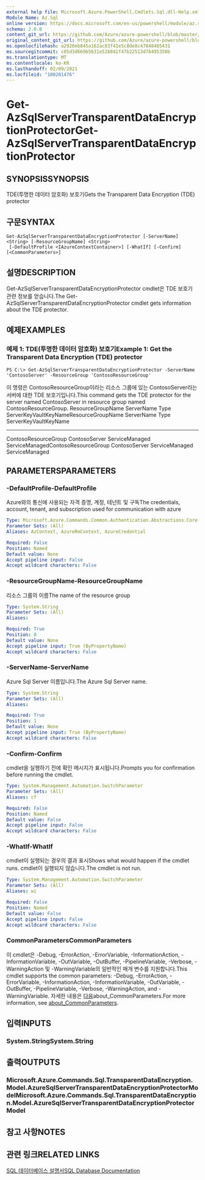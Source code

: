 ```yaml
---
external help file: Microsoft.Azure.PowerShell.Cmdlets.Sql.dll-Help.xml
Module Name: Az.Sql
online version: https://docs.microsoft.com/en-us/powershell/module/az.sql/get-azsqlservertransparentdataencryptionprotector
schema: 2.0.0
content_git_url: https://github.com/Azure/azure-powershell/blob/master/src/Sql/Sql/help/Get-AzSqlServerTransparentDataEncryptionProtector.md
original_content_git_url: https://github.com/Azure/azure-powershell/blob/master/src/Sql/Sql/help/Get-AzSqlServerTransparentDataEncryptionProtector.md
ms.openlocfilehash: a2920eb845a162ac83f41e5c8de8c47848485431
ms.sourcegitcommit: c05d3d669b5631e526841f47b22513d78495350b
ms.translationtype: MT
ms.contentlocale: ko-KR
ms.lasthandoff: 02/09/2021
ms.locfileid: "100201476"
---
```

# <span data-ttu-id="f3081-101">Get-AzSqlServerTransparentDataEncryptionProtector</span><span class="sxs-lookup"><span data-stu-id="f3081-101">Get-AzSqlServerTransparentDataEncryptionProtector</span></span>

## <span data-ttu-id="f3081-102">SYNOPSIS</span><span class="sxs-lookup"><span data-stu-id="f3081-102">SYNOPSIS</span></span>
<span data-ttu-id="f3081-103">TDE(투명한 데이터 암호화) 보호기</span><span class="sxs-lookup"><span data-stu-id="f3081-103">Gets the Transparent Data Encryption (TDE) protector</span></span>

## <span data-ttu-id="f3081-104">구문</span><span class="sxs-lookup"><span data-stu-id="f3081-104">SYNTAX</span></span>

```
Get-AzSqlServerTransparentDataEncryptionProtector [-ServerName] <String> [-ResourceGroupName] <String>
 [-DefaultProfile <IAzureContextContainer>] [-WhatIf] [-Confirm] [<CommonParameters>]
```

## <span data-ttu-id="f3081-105">설명</span><span class="sxs-lookup"><span data-stu-id="f3081-105">DESCRIPTION</span></span>
<span data-ttu-id="f3081-106">Get-AzSqlServerTransparentDataEncryptionProtector cmdlet은 TDE 보호기 관련 정보를 얻습니다.</span><span class="sxs-lookup"><span data-stu-id="f3081-106">The Get-AzSqlServerTransparentDataEncryptionProtector cmdlet gets information about the TDE protector.</span></span>

## <span data-ttu-id="f3081-107">예제</span><span class="sxs-lookup"><span data-stu-id="f3081-107">EXAMPLES</span></span>

### <span data-ttu-id="f3081-108">예제 1: TDE(투명한 데이터 암호화) 보호기</span><span class="sxs-lookup"><span data-stu-id="f3081-108">Example 1: Get the Transparent Data Encryption (TDE) protector</span></span>
```
PS C:\> Get-AzSqlServerTransparentDataEncryptionProtector -ServerName 'ContosoServer' -ResourceGroup 'ContosoResourceGroup'
```

<span data-ttu-id="f3081-109">이 명령은 ContosoResourceGroup이라는 리소스 그룹에 있는 ContosoServer라는 서버에 대한 TDE 보호기입니다.</span><span class="sxs-lookup"><span data-stu-id="f3081-109">This command gets the TDE protector for the server named ContosoServer in resource group named ContosoResourceGroup.</span></span>
<span data-ttu-id="f3081-110">ResourceGroupName ServerName Type ServerKeyVaultKeyName</span><span class="sxs-lookup"><span data-stu-id="f3081-110">ResourceGroupName ServerName                   Type ServerKeyVaultKeyName</span></span>
----------------- ----------                   ---- ---------------------
<span data-ttu-id="f3081-111">ContosoResourceGroup ContosoServer ServiceManaged ServiceManaged</span><span class="sxs-lookup"><span data-stu-id="f3081-111">ContosoResourceGroup ContosoServer ServiceManaged ServiceManaged</span></span>

## <span data-ttu-id="f3081-112">PARAMETERS</span><span class="sxs-lookup"><span data-stu-id="f3081-112">PARAMETERS</span></span>

### <span data-ttu-id="f3081-113">-DefaultProfile</span><span class="sxs-lookup"><span data-stu-id="f3081-113">-DefaultProfile</span></span>
<span data-ttu-id="f3081-114">Azure와의 통신에 사용되는 자격 증명, 계정, 테넌트 및 구독</span><span class="sxs-lookup"><span data-stu-id="f3081-114">The credentials, account, tenant, and subscription used for communication with azure</span></span>

```yaml
Type: Microsoft.Azure.Commands.Common.Authentication.Abstractions.Core.IAzureContextContainer
Parameter Sets: (All)
Aliases: AzContext, AzureRmContext, AzureCredential

Required: False
Position: Named
Default value: None
Accept pipeline input: False
Accept wildcard characters: False
```

### <span data-ttu-id="f3081-115">-ResourceGroupName</span><span class="sxs-lookup"><span data-stu-id="f3081-115">-ResourceGroupName</span></span>
<span data-ttu-id="f3081-116">리소스 그룹의 이름</span><span class="sxs-lookup"><span data-stu-id="f3081-116">The name of the resource group</span></span>

```yaml
Type: System.String
Parameter Sets: (All)
Aliases:

Required: True
Position: 0
Default value: None
Accept pipeline input: True (ByPropertyName)
Accept wildcard characters: False
```

### <span data-ttu-id="f3081-117">-ServerName</span><span class="sxs-lookup"><span data-stu-id="f3081-117">-ServerName</span></span>
<span data-ttu-id="f3081-118">Azure Sql Server 이름입니다.</span><span class="sxs-lookup"><span data-stu-id="f3081-118">The Azure Sql Server name.</span></span>

```yaml
Type: System.String
Parameter Sets: (All)
Aliases:

Required: True
Position: 1
Default value: None
Accept pipeline input: True (ByPropertyName)
Accept wildcard characters: False
```

### <span data-ttu-id="f3081-119">-Confirm</span><span class="sxs-lookup"><span data-stu-id="f3081-119">-Confirm</span></span>
<span data-ttu-id="f3081-120">cmdlet을 실행하기 전에 확인 메시지가 표시됩니다.</span><span class="sxs-lookup"><span data-stu-id="f3081-120">Prompts you for confirmation before running the cmdlet.</span></span>

```yaml
Type: System.Management.Automation.SwitchParameter
Parameter Sets: (All)
Aliases: cf

Required: False
Position: Named
Default value: False
Accept pipeline input: False
Accept wildcard characters: False
```

### <span data-ttu-id="f3081-121">-WhatIf</span><span class="sxs-lookup"><span data-stu-id="f3081-121">-WhatIf</span></span>
<span data-ttu-id="f3081-122">cmdlet이 실행되는 경우의 결과 표시</span><span class="sxs-lookup"><span data-stu-id="f3081-122">Shows what would happen if the cmdlet runs.</span></span>
<span data-ttu-id="f3081-123">cmdlet이 실행되지 않습니다.</span><span class="sxs-lookup"><span data-stu-id="f3081-123">The cmdlet is not run.</span></span>

```yaml
Type: System.Management.Automation.SwitchParameter
Parameter Sets: (All)
Aliases: wi

Required: False
Position: Named
Default value: False
Accept pipeline input: False
Accept wildcard characters: False
```

### <span data-ttu-id="f3081-124">CommonParameters</span><span class="sxs-lookup"><span data-stu-id="f3081-124">CommonParameters</span></span>
<span data-ttu-id="f3081-125">이 cmdlet은 -Debug, -ErrorAction, -ErrorVariable, -InformationAction, -InformationVariable, -OutVariable, -OutBuffer, -PipelineVariable, -Verbose, -WarningAction 및 -WarningVariable의 일반적인 매개 변수를 지원합니다.</span><span class="sxs-lookup"><span data-stu-id="f3081-125">This cmdlet supports the common parameters: -Debug, -ErrorAction, -ErrorVariable, -InformationAction, -InformationVariable, -OutVariable, -OutBuffer, -PipelineVariable, -Verbose, -WarningAction, and -WarningVariable.</span></span> <span data-ttu-id="f3081-126">자세한 내용은 [다음](http://go.microsoft.com/fwlink/?LinkID=113216)about_CommonParameters.</span><span class="sxs-lookup"><span data-stu-id="f3081-126">For more information, see [about_CommonParameters](http://go.microsoft.com/fwlink/?LinkID=113216).</span></span>

## <span data-ttu-id="f3081-127">입력</span><span class="sxs-lookup"><span data-stu-id="f3081-127">INPUTS</span></span>

### <span data-ttu-id="f3081-128">System.String</span><span class="sxs-lookup"><span data-stu-id="f3081-128">System.String</span></span>

## <span data-ttu-id="f3081-129">출력</span><span class="sxs-lookup"><span data-stu-id="f3081-129">OUTPUTS</span></span>

### <span data-ttu-id="f3081-130">Microsoft.Azure.Commands.Sql.TransparentDataEncryption.Model.AzureSqlServerTransparentDataEncryptionProtectorModel</span><span class="sxs-lookup"><span data-stu-id="f3081-130">Microsoft.Azure.Commands.Sql.TransparentDataEncryption.Model.AzureSqlServerTransparentDataEncryptionProtectorModel</span></span>

## <span data-ttu-id="f3081-131">참고 사항</span><span class="sxs-lookup"><span data-stu-id="f3081-131">NOTES</span></span>

## <span data-ttu-id="f3081-132">관련 링크</span><span class="sxs-lookup"><span data-stu-id="f3081-132">RELATED LINKS</span></span>

[<span data-ttu-id="f3081-133">SQL 데이터베이스 설명서</span><span class="sxs-lookup"><span data-stu-id="f3081-133">SQL Database Documentation</span></span>](https://docs.microsoft.com/azure/sql-database/)
